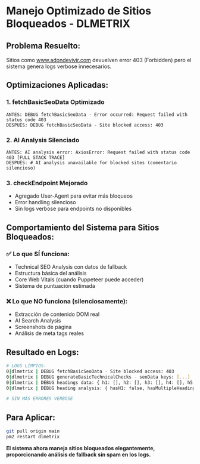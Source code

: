 # Manejo Optimizado de Sitios Bloqueados - DLMETRIX

## **Problema Resuelto:**
Sitios como www.adondevivir.com devuelven error 403 (Forbidden) pero el sistema genera logs verbose innecesarios.

## **Optimizaciones Aplicadas:**

### 1. **fetchBasicSeoData Optimizado**
```
ANTES: DEBUG fetchBasicSeoData - Error occurred: Request failed with status code 403
DESPUÉS: DEBUG fetchBasicSeoData - Site blocked access: 403
```

### 2. **AI Analysis Silenciado**
```
ANTES: AI analysis error: AxiosError: Request failed with status code 403 [FULL STACK TRACE]
DESPUÉS: # AI analysis unavailable for blocked sites (comentario silencioso)
```

### 3. **checkEndpoint Mejorado**
- Agregado User-Agent para evitar más bloqueos
- Error handling silencioso
- Sin logs verbose para endpoints no disponibles

## **Comportamiento del Sistema para Sitios Bloqueados:**

### ✅ **Lo que SÍ funciona:**
- Technical SEO Analysis con datos de fallback
- Estructura básica del análisis
- Core Web Vitals (cuando Puppeteer puede acceder)
- Sistema de puntuación estimada

### ❌ **Lo que NO funciona (silenciosamente):**
- Extracción de contenido DOM real
- AI Search Analysis
- Screenshots de página
- Análisis de meta tags reales

## **Resultado en Logs:**
```bash
# LOGS LIMPIOS:
0|dlmetrix | DEBUG fetchBasicSeoData - Site blocked access: 403
0|dlmetrix | DEBUG generateBasicTechnicalChecks - seoData keys: [...]
0|dlmetrix | DEBUG headings data: { h1: [], h2: [], h3: [], h4: [], h5: [], h6: [] }
0|dlmetrix | DEBUG heading analysis: { hasH1: false, hasMultipleHeadingTypes: false, h1Count: 0 }

# SIN MÁS ERRORES VERBOSE
```

## **Para Aplicar:**
```bash
git pull origin main
pm2 restart dlmetrix
```

**El sistema ahora maneja sitios bloqueados elegantemente, proporcionando análisis de fallback sin spam en los logs.**